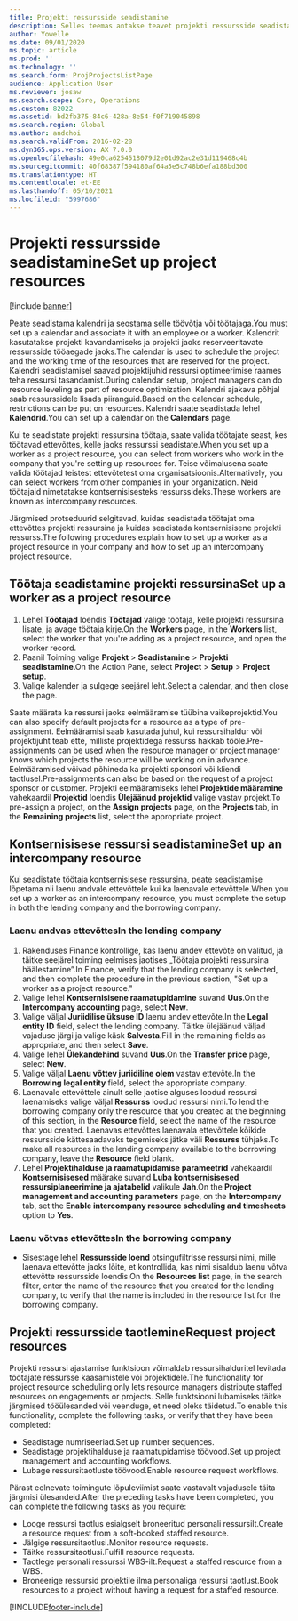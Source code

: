 ```yaml
---
title: Projekti ressursside seadistamine
description: Selles teemas antakse teavet projekti ressursside seadistamise või taotlemise kohta.
author: Yowelle
ms.date: 09/01/2020
ms.topic: article
ms.prod: ''
ms.technology: ''
ms.search.form: ProjProjectsListPage
audience: Application User
ms.reviewer: josaw
ms.search.scope: Core, Operations
ms.custom: 82022
ms.assetid: bd2fb375-84c6-428a-8e54-f0f719045898
ms.search.region: Global
ms.author: andchoi
ms.search.validFrom: 2016-02-28
ms.dyn365.ops.version: AX 7.0.0
ms.openlocfilehash: 49e0ca6254518079d2e01d92ac2e31d119468c4b
ms.sourcegitcommit: 40f68387f594180af64a5e5c748b6efa188bd300
ms.translationtype: HT
ms.contentlocale: et-EE
ms.lasthandoff: 05/10/2021
ms.locfileid: "5997686"
---
```

# <a name="set-up-project-resources"></a><span data-ttu-id="803ea-103">Projekti ressursside seadistamine</span><span class="sxs-lookup"><span data-stu-id="803ea-103">Set up project resources</span></span>

[!include [banner](../includes/banner.md)]

<span data-ttu-id="803ea-104">Peate seadistama kalendri ja seostama selle töövõtja või töötajaga.</span><span class="sxs-lookup"><span data-stu-id="803ea-104">You must set up a calendar and associate it with an employee or a worker.</span></span> <span data-ttu-id="803ea-105">Kalendrit kasutatakse projekti kavandamiseks ja projekti jaoks reserveeritavate ressursside tööaegade jaoks.</span><span class="sxs-lookup"><span data-stu-id="803ea-105">The calendar is used to schedule the project and the working time of the resources that are reserved for the project.</span></span> <span data-ttu-id="803ea-106">Kalendri seadistamisel saavad projektijuhid ressursi optimeerimise raames teha ressursi tasandamist.</span><span class="sxs-lookup"><span data-stu-id="803ea-106">During calendar setup, project managers can do resource leveling as part of resource optimization.</span></span> <span data-ttu-id="803ea-107">Kalendri ajakava põhjal saab ressurssidele lisada piiranguid.</span><span class="sxs-lookup"><span data-stu-id="803ea-107">Based on the calendar schedule, restrictions can be put on resources.</span></span> <span data-ttu-id="803ea-108">Kalendri saate seadistada lehel **Kalendrid**.</span><span class="sxs-lookup"><span data-stu-id="803ea-108">You can set up a calendar on the **Calendars** page.</span></span>

<span data-ttu-id="803ea-109">Kui te seadistate projekti ressursina töötaja, saate valida töötajate seast, kes töötavad ettevõttes, kelle jaoks ressurssi seadistate.</span><span class="sxs-lookup"><span data-stu-id="803ea-109">When you set up a worker as a project resource, you can select from workers who work in the company that you're setting up resources for.</span></span> <span data-ttu-id="803ea-110">Teise võimalusena saate valida töötajad teistest ettevõtetest oma organisatsioonis.</span><span class="sxs-lookup"><span data-stu-id="803ea-110">Alternatively, you can select workers from other companies in your organization.</span></span> <span data-ttu-id="803ea-111">Neid töötajaid nimetatakse kontsernisisesteks ressurssideks.</span><span class="sxs-lookup"><span data-stu-id="803ea-111">These workers are known as intercompany resources.</span></span>

<span data-ttu-id="803ea-112">Järgmised protseduurid selgitavad, kuidas seadistada töötajat oma ettevõttes projekti ressursina ja kuidas seadistada kontsernisisene projekti ressurss.</span><span class="sxs-lookup"><span data-stu-id="803ea-112">The following procedures explain how to set up a worker as a project resource in your company and how to set up an intercompany project resource.</span></span>

## <a name="set-up-a-worker-as-a-project-resource"></a><span data-ttu-id="803ea-113">Töötaja seadistamine projekti ressursina</span><span class="sxs-lookup"><span data-stu-id="803ea-113">Set up a worker as a project resource</span></span>

1. <span data-ttu-id="803ea-114">Lehel **Töötajad** loendis **Töötajad** valige töötaja, kelle projekti ressursina lisate, ja avage töötaja kirje.</span><span class="sxs-lookup"><span data-stu-id="803ea-114">On the **Workers** page, in the **Workers** list, select the worker that you're adding as a project resource, and open the worker record.</span></span>
2. <span data-ttu-id="803ea-115">Paanil Toiming valige **Projekt** &gt; **Seadistamine** &gt; **Projekti seadistamine**.</span><span class="sxs-lookup"><span data-stu-id="803ea-115">On the Action Pane, select **Project** &gt; **Setup** &gt; **Project setup**.</span></span>
3. <span data-ttu-id="803ea-116">Valige kalender ja sulgege seejärel leht.</span><span class="sxs-lookup"><span data-stu-id="803ea-116">Select a calendar, and then close the page.</span></span>

<span data-ttu-id="803ea-117">Saate määrata ka ressursi jaoks eelmääramise tüübina vaikeprojektid.</span><span class="sxs-lookup"><span data-stu-id="803ea-117">You can also specify default projects for a resource as a type of pre-assignment.</span></span> <span data-ttu-id="803ea-118">Eelmääramisi saab kasutada juhul, kui ressursihaldur või projektijuht teab ette, milliste projektidega ressurss hakkab tööle.</span><span class="sxs-lookup"><span data-stu-id="803ea-118">Pre-assignments can be used when the resource manager or project manager knows which projects the resource will be working on in advance.</span></span> <span data-ttu-id="803ea-119">Eelmääramised võivad põhineda ka projekti sponsori või kliendi taotlusel.</span><span class="sxs-lookup"><span data-stu-id="803ea-119">Pre-assignments can also be based on the request of a project sponsor or customer.</span></span> <span data-ttu-id="803ea-120">Projekti eelmääramiseks lehel **Projektide määramine** vahekaardil **Projektid** loendis **Ülejäänud projektid** valige vastav projekt.</span><span class="sxs-lookup"><span data-stu-id="803ea-120">To pre-assign a project, on the **Assign projects** page, on the **Projects** tab, in the **Remaining projects** list, select the appropriate project.</span></span>

## <a name="set-up-an-intercompany-resource"></a><span data-ttu-id="803ea-121">Kontsernisisese ressursi seadistamine</span><span class="sxs-lookup"><span data-stu-id="803ea-121">Set up an intercompany resource</span></span>

<span data-ttu-id="803ea-122">Kui seadistate töötaja kontsernisisese ressursina, peate seadistamise lõpetama nii laenu andvale ettevõttele kui ka laenavale ettevõttele.</span><span class="sxs-lookup"><span data-stu-id="803ea-122">When you set up a worker as an intercompany resource, you must complete the setup in both the lending company and the borrowing company.</span></span>

### <a name="in-the-lending-company"></a><span data-ttu-id="803ea-123">Laenu andvas ettevõttes</span><span class="sxs-lookup"><span data-stu-id="803ea-123">In the lending company</span></span>

1. <span data-ttu-id="803ea-124">Rakenduses Finance kontrollige, kas laenu andev ettevõte on valitud, ja täitke seejärel toiming eelmises jaotises „Töötaja projekti ressursina häälestamine”.</span><span class="sxs-lookup"><span data-stu-id="803ea-124">In Finance, verify that the lending company is selected, and then complete the procedure in the previous section, "Set up a worker as a project resource."</span></span>
2. <span data-ttu-id="803ea-125">Valige lehel **Kontsernisisene raamatupidamine** suvand **Uus**.</span><span class="sxs-lookup"><span data-stu-id="803ea-125">On the **Intercompany accounting** page, select **New**.</span></span>
3. <span data-ttu-id="803ea-126">Valige väljal **Juriidilise üksuse ID** laenu andev ettevõte.</span><span class="sxs-lookup"><span data-stu-id="803ea-126">In the **Legal entity ID** field, select the lending company.</span></span> <span data-ttu-id="803ea-127">Täitke ülejäänud väljad vajaduse järgi ja valige käsk **Salvesta**.</span><span class="sxs-lookup"><span data-stu-id="803ea-127">Fill in the remaining fields as appropriate, and then select **Save**.</span></span>
4. <span data-ttu-id="803ea-128">Valige lehel **Ülekandehind** suvand **Uus**.</span><span class="sxs-lookup"><span data-stu-id="803ea-128">On the **Transfer price** page, select **New**.</span></span>
5. <span data-ttu-id="803ea-129">Valige väljal **Laenu võttev juriidiline olem** vastav ettevõte.</span><span class="sxs-lookup"><span data-stu-id="803ea-129">In the **Borrowing legal entity** field, select the appropriate company.</span></span>
6. <span data-ttu-id="803ea-130">Laenavale ettevõttele ainult selle jaotise alguses loodud ressursi laenamiseks valige väljal **Ressurss** loodud ressursi nimi.</span><span class="sxs-lookup"><span data-stu-id="803ea-130">To lend the borrowing company only the resource that you created at the beginning of this section, in the **Resource** field, select the name of the resource that you created.</span></span> <span data-ttu-id="803ea-131">Laenavas ettevõttes laenavala ettevõttele kõikide ressursside kättesaadavaks tegemiseks jätke väli **Ressurss** tühjaks.</span><span class="sxs-lookup"><span data-stu-id="803ea-131">To make all resources in the lending company available to the borrowing company, leave the **Resource** field blank.</span></span>
7. <span data-ttu-id="803ea-132">Lehel **Projektihalduse ja raamatupidamise parameetrid** vahekaardil **Kontsernisisesed** määrake suvand **Luba kontsernisisesed ressursiplaneerimine ja ajatabelid** valikule **Jah**.</span><span class="sxs-lookup"><span data-stu-id="803ea-132">On the **Project management and accounting parameters** page, on the **Intercompany** tab, set the **Enable intercompany resource scheduling and timesheets** option to **Yes**.</span></span>

### <a name="in-the-borrowing-company"></a><span data-ttu-id="803ea-133">Laenu võtvas ettevõttes</span><span class="sxs-lookup"><span data-stu-id="803ea-133">In the borrowing company</span></span>

- <span data-ttu-id="803ea-134">Sisestage lehel **Ressursside loend** otsingufiltrisse ressursi nimi, mille laenava ettevõtte jaoks lõite, et kontrollida, kas nimi sisaldub laenu võtva ettevõtte ressursside loendis.</span><span class="sxs-lookup"><span data-stu-id="803ea-134">On the **Resources list** page, in the search filter, enter the name of the resource that you created for the lending company, to verify that the name is included in the resource list for the borrowing company.</span></span>

## <a name="request-project-resources"></a><span data-ttu-id="803ea-135">Projekti ressursside taotlemine</span><span class="sxs-lookup"><span data-stu-id="803ea-135">Request project resources</span></span>
<span data-ttu-id="803ea-136">Projekti ressursi ajastamise funktsioon võimaldab ressursihalduritel levitada töötajate ressursse kaasamistele või projektidele.</span><span class="sxs-lookup"><span data-stu-id="803ea-136">The functionality for project resource scheduling only lets resource managers distribute staffed resources on engagements or projects.</span></span> <span data-ttu-id="803ea-137">Selle funktsiooni lubamiseks täitke järgmised tööülesanded või veenduge, et need oleks täidetud.</span><span class="sxs-lookup"><span data-stu-id="803ea-137">To enable this functionality, complete the following tasks, or verify that they have been completed:</span></span>

- <span data-ttu-id="803ea-138">Seadistage numriseeriad.</span><span class="sxs-lookup"><span data-stu-id="803ea-138">Set up number sequences.</span></span>
- <span data-ttu-id="803ea-139">Seadistage projektihalduse ja raamatupidamise töövood.</span><span class="sxs-lookup"><span data-stu-id="803ea-139">Set up project management and accounting workflows.</span></span>
- <span data-ttu-id="803ea-140">Lubage ressursitaotluste töövood.</span><span class="sxs-lookup"><span data-stu-id="803ea-140">Enable resource request workflows.</span></span>

<span data-ttu-id="803ea-141">Pärast eelnevate toimingute lõpuleviimist saate vastavalt vajadusele täita järgmisi ülesandeid.</span><span class="sxs-lookup"><span data-stu-id="803ea-141">After the preceding tasks have been completed, you can complete the following tasks as you require:</span></span>

- <span data-ttu-id="803ea-142">Looge ressursi taotlus esialgselt broneeritud personali ressursilt.</span><span class="sxs-lookup"><span data-stu-id="803ea-142">Create a resource request from a soft-booked staffed resource.</span></span>
- <span data-ttu-id="803ea-143">Jälgige ressursitaotlusi.</span><span class="sxs-lookup"><span data-stu-id="803ea-143">Monitor resource requests.</span></span>
- <span data-ttu-id="803ea-144">Täitke ressursitaotlusi.</span><span class="sxs-lookup"><span data-stu-id="803ea-144">Fulfill resource requests.</span></span>
- <span data-ttu-id="803ea-145">Taotlege personali ressurssi WBS-ilt.</span><span class="sxs-lookup"><span data-stu-id="803ea-145">Request a staffed resource from a WBS.</span></span>
- <span data-ttu-id="803ea-146">Broneerige ressursid projektile ilma personaliga ressursi taotlust.</span><span class="sxs-lookup"><span data-stu-id="803ea-146">Book resources to a project without having a request for a staffed resource.</span></span>


[!INCLUDE[footer-include](../includes/footer-banner.md)]